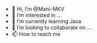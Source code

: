 - 👋 Hi, I’m @Mani-MKV
- 👀 I’m interested in ...
- 🌱 I’m currently learning Java
- 💞️ I’m looking to collaborate on ...
- 📫 How to reach me

<!---
Mani-MKV/Mani-MKV is a ✨ special ✨ repository because its `README.md` (this file) appears on your GitHub profile.
You can click the Preview link to take a look at your changes.
--->
